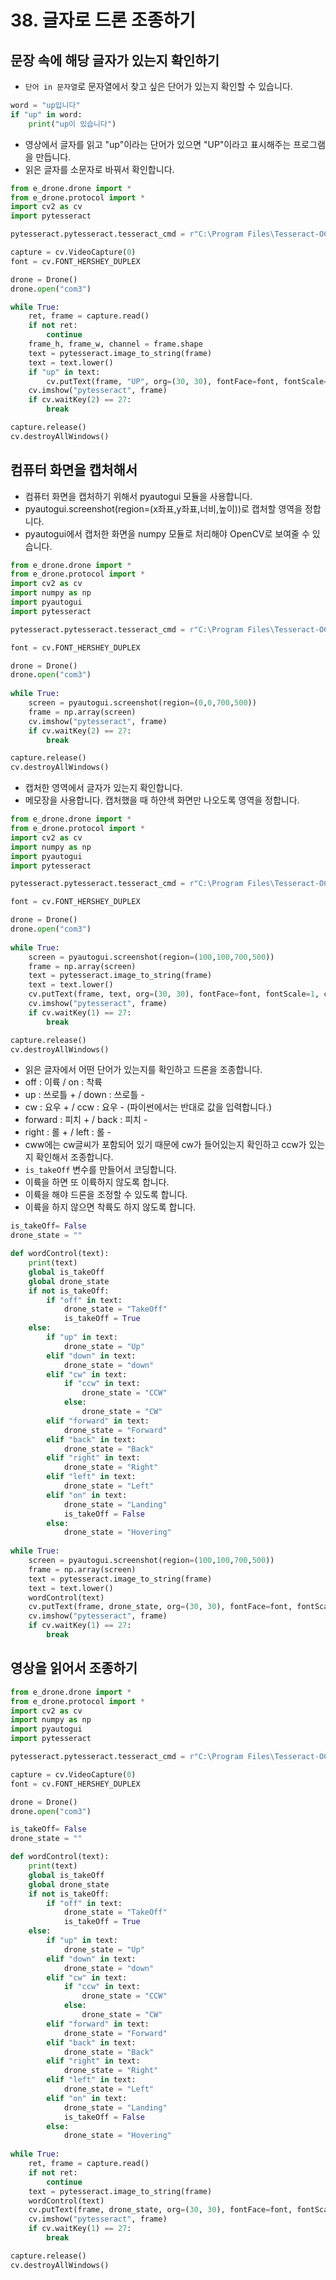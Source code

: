 # 38. 글자로 드론 조종하기
## 문장 속에 해당 글자가 있는지 확인하기
* ```단어 in 문자열```로 문자열에서 찾고 싶은 단어가 있는지 확인할 수 있습니다.
```python
word = "up입니다"
if "up" in word:
    print("up이 있습니다")
```

* 영상에서 글자를 읽고 "up"이라는 단어가 있으면 "UP"이라고 표시해주는 프로그램을 만듭니다.
* 읽은 글자를 소문자로 바꿔서 확인합니다.
```python
from e_drone.drone import *
from e_drone.protocol import *
import cv2 as cv
import pytesseract

pytesseract.pytesseract.tesseract_cmd = r"C:\Program Files\Tesseract-OCR\tesseract.exe"

capture = cv.VideoCapture(0)
font = cv.FONT_HERSHEY_DUPLEX

drone = Drone()
drone.open("com3")

while True:      
    ret, frame = capture.read()
    if not ret:
        continue    
    frame_h, frame_w, channel = frame.shape
    text = pytesseract.image_to_string(frame)
    text = text.lower()
    if "up" in text:
        cv.putText(frame, "UP", org=(30, 30), fontFace=font, fontScale=1, color=(255,0,0), thickness=2)    
    cv.imshow("pytesseract", frame)
    if cv.waitKey(2) == 27:
        break

capture.release()
cv.destroyAllWindows()
```

## 컴퓨터 화면을 캡처해서 
* 컴퓨터 화면을 캡처하기 위해서 pyautogui 모듈을 사용합니다.
* pyautogui.screenshot(region=(x좌표,y좌표,너비,높이))로 캡처할 영역을 정합니다.
* pyautogui에서 캡처한 화면을 numpy 모듈로 처리해야 OpenCV로 보여줄 수 있습니다.
```python
from e_drone.drone import *
from e_drone.protocol import *
import cv2 as cv
import numpy as np
import pyautogui
import pytesseract

pytesseract.pytesseract.tesseract_cmd = r"C:\Program Files\Tesseract-OCR\tesseract.exe"

font = cv.FONT_HERSHEY_DUPLEX

drone = Drone()
drone.open("com3")
             
while True:
    screen = pyautogui.screenshot(region=(0,0,700,500))
    frame = np.array(screen)
    cv.imshow("pytesseract", frame)
    if cv.waitKey(2) == 27:
        break

capture.release()
cv.destroyAllWindows()
```

* 캡처한 영역에서 글자가 있는지 확인합니다.
* 메모장을 사용합니다. 캡처했을 때 하얀색 화면만 나오도록 영역을 정합니다.
```python
from e_drone.drone import *
from e_drone.protocol import *
import cv2 as cv
import numpy as np
import pyautogui
import pytesseract

pytesseract.pytesseract.tesseract_cmd = r"C:\Program Files\Tesseract-OCR\tesseract.exe"

font = cv.FONT_HERSHEY_DUPLEX

drone = Drone()
drone.open("com3")
             
while True:
    screen = pyautogui.screenshot(region=(100,100,700,500))
    frame = np.array(screen)
    text = pytesseract.image_to_string(frame) 
    text = text.lower()
    cv.putText(frame, text, org=(30, 30), fontFace=font, fontScale=1, color=(255,0,0), thickness=2)
    cv.imshow("pytesseract", frame)
    if cv.waitKey(1) == 27:
        break

capture.release()
cv.destroyAllWindows()
```
* 읽은 글자에서 어떤 단어가 있는지를 확인하고 드론을 조종합니다.
* off : 이륙 / on : 착륙
* up : 쓰로틀 + / down : 쓰로틀 - 
* cw : 요우 + / ccw : 요우 - (파이썬에서는 반대로 값을 입력합니다.)
* forward : 피치 + / back : 피치 -
* right : 롤 + / left : 롤 -
* cww에는 cw글씨가 포함되어 있기 때문에 cw가 들어있는지 확인하고 ccw가 있는지 확인해서 조종합니다.
* ```is_takeOff``` 변수를 만들어서 코딩합니다.
* 이륙을 하면 또 이륙하지 않도록 합니다.
* 이륙을 해야 드론을 조정할 수 있도록 합니다.
* 이륙을 하지 않으면 착륙도 하지 않도록 합니다.
```python
is_takeOff= False
drone_state = ""

def wordControl(text):
    print(text)    
    global is_takeOff
    global drone_state
    if not is_takeOff:
        if "off" in text:
            drone_state = "TakeOff"
            is_takeOff = True
    else:
        if "up" in text:
            drone_state = "Up"
        elif "down" in text:
            drone_state = "down"
        elif "cw" in text:
            if "ccw" in text:
                drone_state = "CCW"
            else:
                drone_state = "CW"       
        elif "forward" in text:
            drone_state = "Forward"
        elif "back" in text:
            drone_state = "Back"
        elif "right" in text:
            drone_state = "Right"
        elif "left" in text:
            drone_state = "Left"
        elif "on" in text:
            drone_state = "Landing"
            is_takeOff = False
        else:
            drone_state = "Hovering"
            
while True:                
    screen = pyautogui.screenshot(region=(100,100,700,500))
    frame = np.array(screen)
    text = pytesseract.image_to_string(frame)
    text = text.lower()
    wordControl(text)
    cv.putText(frame, drone_state, org=(30, 30), fontFace=font, fontScale=1, color=(255,0,0), thickness=2)
    cv.imshow("pytesseract", frame)
    if cv.waitKey(1) == 27:
        break
```

## 영상을 읽어서 조종하기
```python
from e_drone.drone import *
from e_drone.protocol import *
import cv2 as cv
import numpy as np
import pyautogui
import pytesseract

pytesseract.pytesseract.tesseract_cmd = r"C:\Program Files\Tesseract-OCR\tesseract.exe"

capture = cv.VideoCapture(0)
font = cv.FONT_HERSHEY_DUPLEX

drone = Drone()
drone.open("com3")

is_takeOff= False
drone_state = ""

def wordControl(text):
    print(text)    
    global is_takeOff
    global drone_state
    if not is_takeOff:
        if "off" in text:
            drone_state = "TakeOff"
            is_takeOff = True
    else:
        if "up" in text:
            drone_state = "Up"
        elif "down" in text:
            drone_state = "down"
        elif "cw" in text:
            if "ccw" in text:
                drone_state = "CCW"
            else:
                drone_state = "CW"       
        elif "forward" in text:
            drone_state = "Forward"
        elif "back" in text:
            drone_state = "Back"
        elif "right" in text:
            drone_state = "Right"
        elif "left" in text:
            drone_state = "Left"
        elif "on" in text:
            drone_state = "Landing"
            is_takeOff = False
        else:
            drone_state = "Hovering"
            
while True:
    ret, frame = capture.read()
    if not ret:
        continue
    text = pytesseract.image_to_string(frame)
    wordControl(text)
    cv.putText(frame, drone_state, org=(30, 30), fontFace=font, fontScale=1, color=(255,0,0), thickness=2)
    cv.imshow("pytesseract", frame)
    if cv.waitKey(1) == 27:
        break

capture.release()
cv.destroyAllWindows()
```
